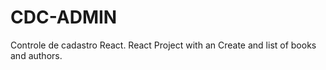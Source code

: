 # CDC-ADMIN
Controle de cadastro React.
React Project with an Create and list of books and authors.
